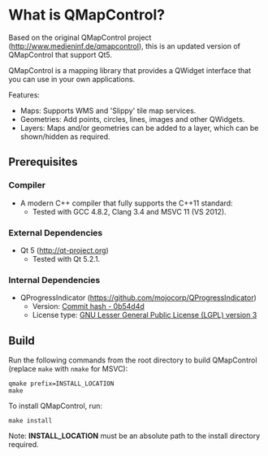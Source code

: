 # What is QMapControl?
Based on the original QMapControl project (http://www.medieninf.de/qmapcontrol), this is an updated version of QMapControl that support Qt5.

QMapControl is a mapping library that provides a QWidget interface that you can use in your own applications.

Features:
- Maps: Supports WMS and 'Slippy' tile map services.
- Geometries: Add points, circles, lines, images and other QWidgets.
- Layers: Maps and/or geometries can be added to a layer, which can be shown/hidden as required.

## Prerequisites
### Compiler
- A modern C++ compiler that fully supports the C++11 standard:
  - Tested with GCC 4.8.2, Clang 3.4 and MSVC 11 (VS 2012).

### External Dependencies
- Qt 5 (http://qt-project.org)
  - Tested with Qt 5.2.1.
  
### Internal Dependencies
- QProgressIndicator (https://github.com/mojocorp/QProgressIndicator)
  - Version: [Commit hash - 0b54d4d](https://github.com/mojocorp/QProgressIndicator/tree/0b54d4d/)
  - License type: [GNU Lesser General Public License (LGPL) version 3](https://github.com/mojocorp/QProgressIndicator/blob/0b54d4d/LICENSE)

## Build
Run the following commands from the root directory to build QMapControl (replace `make` with `nmake` for MSVC):
```Shell
qmake prefix=INSTALL_LOCATION
make
````
To install QMapControl, run:
````
make install
````
Note: **INSTALL_LOCATION** must be an absolute path to the install directory required.
